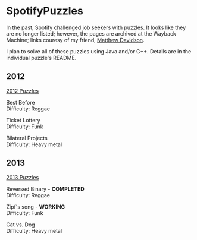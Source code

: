 SpotifyPuzzles
==============

In the past, Spotify challenged job seekers with puzzles.  It looks like they are no longer listed; however, the pages are archived at the Wayback Machine; links couresy of my friend, [Matthew Davidson](https://github.com/KingMob).

I plan to solve all of these puzzles using Java and/or C++.  Details are in the individual puzzle's README.


2012
----

[2012 Puzzles](http://web.archive.org/web/20120818125155/http://www.spotify.com/us/jobs/tech/)

Best Before  
Difficulty: Reggae

Ticket Lottery  
Difficulty: Funk

Bilateral Projects  
Difficulty: Heavy metal


2013
----

[2013 Puzzles](http://web.archive.org/web/20130531225639/https://www.spotify.com/us/jobs/tech/)

Reversed Binary - __COMPLETED__  
Difficulty: Reggae

Zipf's song - __WORKING__  
Difficulty: Funk

Cat vs. Dog  
Difficulty: Heavy metal

